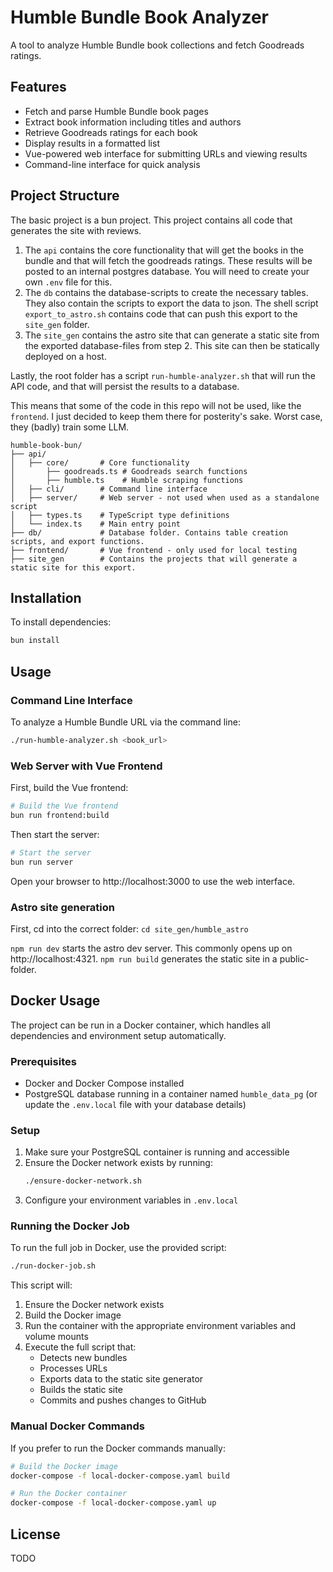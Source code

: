 # Humble Bundle Book Analyzer

A tool to analyze Humble Bundle book collections and fetch Goodreads ratings.

## Features

- Fetch and parse Humble Bundle book pages
- Extract book information including titles and authors
- Retrieve Goodreads ratings for each book
- Display results in a formatted list
- Vue-powered web interface for submitting URLs and viewing results
- Command-line interface for quick analysis

## Project Structure

The basic project is a bun project.
This project contains all code that generates the site with reviews.

1. The `api` contains the core functionality that will get the books in the bundle and that will fetch the goodreads ratings.
   These results will be posted to an internal postgres database. You will need to create your own `.env` file for this.
2. The `db` contains the database-scripts to create the necessary tables. 
   They also contain the scripts to export the data to json. 
   The shell script `export_to_astro.sh` contains code that can push this export to the `site_gen` folder.
3. The `site_gen` contains the astro site that can generate a static site from the exported database-files from step 2. 
   This site can then be statically deployed on a host.

Lastly, the root folder has a script `run-humble-analyzer.sh` that will run the API code, and that will persist the results to a database.

This means that some of the code in this repo will not be used, like the `frontend`. I just decided to keep them there for posterity's sake.
Worst case, they (badly) train some LLM.

```
humble-book-bun/
├── api/
│   ├── core/       # Core functionality
│       ├── goodreads.ts # Goodreads search functions
│       ├── humble.ts    # Humble scraping functions
│   ├── cli/        # Command line interface 
│   ├── server/     # Web server - not used when used as a standalone script
│   ├── types.ts    # TypeScript type definitions
│   └── index.ts    # Main entry point
├── db/             # Database folder. Contains table creation scripts, and export functions.
├── frontend/       # Vue frontend - only used for local testing
├── site_gen        # Contains the projects that will generate a static site for this export.
```

## Installation

To install dependencies:

```bash
bun install
```

## Usage

### Command Line Interface

To analyze a Humble Bundle URL via the command line:

```bash
./run-humble-analyzer.sh <book_url>
```

### Web Server with Vue Frontend

First, build the Vue frontend:

```bash
# Build the Vue frontend
bun run frontend:build
```

Then start the server:

```bash
# Start the server
bun run server
```

Open your browser to http://localhost:3000 to use the web interface.

### Astro site generation

First, cd into the correct folder: `cd site_gen/humble_astro`

`npm run dev` starts the astro dev server. This commonly opens up on http://localhost:4321.
`npm run build` generates the static site in a public-folder.

## Docker Usage

The project can be run in a Docker container, which handles all dependencies and environment setup automatically.

### Prerequisites

- Docker and Docker Compose installed
- PostgreSQL database running in a container named `humble_data_pg` (or update the `.env.local` file with your database details)

### Setup

1. Make sure your PostgreSQL container is running and accessible
2. Ensure the Docker network exists by running:
   ```bash
   ./ensure-docker-network.sh
   ```
3. Configure your environment variables in `.env.local`

### Running the Docker Job

To run the full job in Docker, use the provided script:

```bash
./run-docker-job.sh
```

This script will:
1. Ensure the Docker network exists
2. Build the Docker image
3. Run the container with the appropriate environment variables and volume mounts
4. Execute the full script that:
   - Detects new bundles
   - Processes URLs
   - Exports data to the static site generator
   - Builds the static site
   - Commits and pushes changes to GitHub

### Manual Docker Commands

If you prefer to run the Docker commands manually:

```bash
# Build the Docker image
docker-compose -f local-docker-compose.yaml build

# Run the Docker container
docker-compose -f local-docker-compose.yaml up
```

## License
TODO
